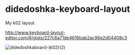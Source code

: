 # didedoshka-keyboard-layout
My k02 layout

http://www.keyboard-layout-editor.com/#/gists/227c6a71de4616bab2ac96e2d04408c3

![didedoshkaboard-(k02)(2)](https://github.com/didedoshka/didedoshka-keyboard-layout/assets/49822070/63990cbe-0aa8-4ee2-bc26-fa256a7ca38f)
